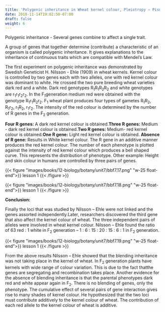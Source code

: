 ```yaml
---
title: 'Polygenic inheritance in Wheat kernel colour, Pleiotropy – Pisum sativum'
date: 2018-11-14T19:02:50-07:00
draft: false
weight: 6
---
```


Polygenic inheritance - Several genes combine
to affect a single trait.

A group of genes that together determine
(contribute) a characteristic of an organism
is called polygenic inheritance. It gives
explanations to the inheritance of continuous
traits which are compatible with Mendel’s Law.

The first experiment on polygenic
inheritance was demonstrated by Swedish
Geneticist H. Nilsson - Ehle (1909) in wheat
kernels. Kernel colour is controlled by two
genes each with two alleles, one with red kernel
colour was dominant to white. He crossed the
two pure breeding wheat varieties dark red
and a white. Dark red genotypes R<sub>1</sub>R<sub>1</sub>R<sub>2</sub>R<sub>2</sub> and
white genotypes are r<sub>1</sub>r<sub>1</sub>r<sub>2</sub>r<sub>2</sub>. In the F<sub>1</sub>generation  medium red were obtained with the genotype
R<sub>1</sub>r<sub>1</sub>R<sub>2</sub>r<sub>2</sub>. F<sub>1</sub> wheat plant produces four types of gametes R<sub>1</sub>R<sub>2</sub>, R<sub>1</sub>r<sub>2</sub>, r<sub>1</sub>R<sub>2</sub>, r<sub>1</sub>r<sub>2</sub>. The intensity of the red colour is determined by the number of R genes in the F<sub>2</sub> generation.

**Four R genes:** A dark red kernel colour is obtained.**Three R genes:** Medium - dark red kernel colour is obtained.**Two R genes:** Medium-
red kernel colour is obtained.**One R gene:** Light
red kernel colour is obtained. **Absence of R gene:**  Results in White kernel colour.
The R gene in an additive manner produces the
red kernel colour. The number of each phenotype
is plotted against the intensity of red kernel
colour which produces a bell shaped curve. This
represents the distribution of phenotype. Other
example: Height and skin colour in humans are
controlled by three pairs of genes.


{{< figure "images/books/12-biology/botany/unit7/bbf7.17.png" "w-25 float-end">}}
lesson 1
{{< /figure >}}


{{< figure "images/books/12-biology/botany/unit7/bbf7.18.png" "w-25 float-end">}}
lesson 1
{{< /figure >}}


**Conclusion:**

Finally the loci that was studied by Nilsson –
Ehle were not linked and the genes assorted
independently.Later, researchers discovered the third gene
that also affect the kernel colour of wheat. The
three independent pairs of alleles were involved
in wheat kernel colour. Nilsson – Ehle found
the ratio of 63 red : 1 white in F<sub>2</sub> generation –
1 : 6 : 15 : 20 : 15 : 6 : 1 in F<sub>2</sub> generation.

{{< figure "images/books/12-biology/botany/unit7/bbf7.19.png" "w-25 float-end">}}
lesson 1
{{< /figure >}}



From the above results Nilsson – Ehle
showed that the blending inheritance was
not taking place in the kernel of wheat. In F<sub>2</sub>
generation plants have kernels with wide range of colour variation. This is due to the fact thatthe genes are segregating and recombination
takes place. Another evidence for the absence
of blending inheritance is that the parental
phenotypes dark red and white appear again
in F<sub>2</sub>. There is no blending of genes, only the
phenotype. The cumulative effect of several pairs
of gene interaction gives rise to many shades of
kernel colour. He hypothesized that the two loci
must contribute additively to the kernel colour
of wheat. The contribution of each red allele to
the kernel colour of wheat is additive.
